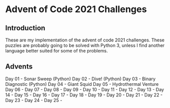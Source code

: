 # Advent of Code 2021 Challenges

## Introduction
These are my implementation of the advent of code 2021 challenges. These puzzles are probably going to be solved with Python 3, unless I find another language better suited for some of the problems.

## Advents
Day 01 - Sonar Sweep (Python)
Day 02 - Dive! (Python)
Day 03 - Binary Diagnostic (Python)
Day 04 - Giant Squid
Day 05 - Hydrothermal Venture
Day 06 - 
Day 07 -
Day 08 -
Day 09 - 
Day 10 - 
Day 11 - 
Day 12 -
Day 13 - 
Day 14 - 
Day 15 -
Day 16 - 
Day 17 - 
Day 18 -
Day 19 - 
Day 20 - 
Day 21 -
Day 22 - 
Day 23 - 
Day 24 -
Day 25 - 